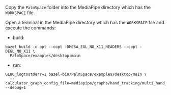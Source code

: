 Copy the `PalmSpace` folder into the MediaPipe directory which has the `WORKSPACE` file.

Open a terminal in the MediaPipe directory which has the `WORKSPACE` file and execute the commands:

- build:
```
bazel build -c opt --copt -DMESA_EGL_NO_X11_HEADERS --copt -DEGL_NO_X11 \
  PalmSpace/examples/desktop:main
```

- run:
```
GLOG_logtostderr=1 bazel-bin/PalmSpace/examples/desktop/main \
  --calculator_graph_config_file=mediapipe/graphs/hand_tracking/multi_hand_tracking_mobile.pbtxt --debug=1
```